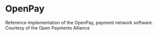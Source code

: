 OpenPay
=======

Reference implementation of the OpenPay, payment network software. 
Courtesy of the Open Payments Alliance
